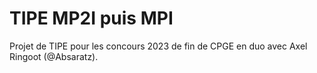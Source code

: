# TIPE MP2I puis MPI

Projet de TIPE pour les concours 2023 de fin de CPGE en duo avec Axel Ringoot (@Absaratz).

